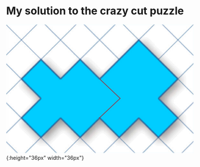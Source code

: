 # My solution to the crazy cut puzzle

![Image Drawn on](Image-1.jpg){:height="36px" width="36px"}









